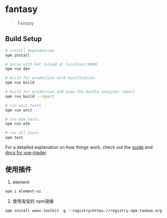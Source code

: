 # fantasy

> Fantasy

## Build Setup

``` bash
# install dependencies
npm install

# serve with hot reload at localhost:8080
npm run dev

# build for production with minification
npm run build

# build for production and view the bundle analyzer report
npm run build --report

# run unit tests
npm run unit

# run e2e tests
npm run e2e

# run all tests
npm test
```

For a detailed explanation on how things work, check out the [guide](http://vuejs-templates.github.io/webpack/) and [docs for vue-loader](http://vuejs.github.io/vue-loader).


## 使用插件
1. element
```
npm i element-ui
```
2. 使用淘宝的 npm镜像
```
npm install weex-toolkit -g --registry=https://registry.npm.taobao.org
```
